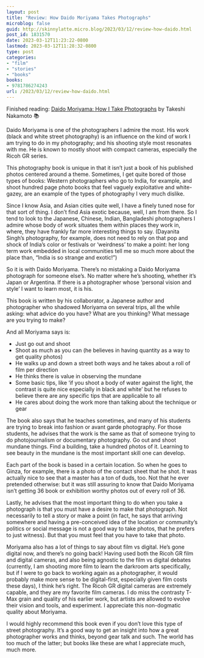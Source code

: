 ```yaml
---
layout: post
title: "Review: How Daido Moriyama Takes Photographs"
microblog: false
guid: http://skinnylatte.micro.blog/2023/03/12/review-how-daido.html
post_id: 1831570
date: 2023-03-12T11:23:22-0800
lastmod: 2023-03-12T11:28:32-0800
type: post
categories:
- "film"
- "stories"
- "books"
books:
- 9781786274243
url: /2023/03/12/review-how-daido.html
---
```

Finished reading: [Daido Moriyama: How I Take Photographs](https://micro.blog/books/9781786274243) by Takeshi Nakamoto 📚

Daido Moriyama is one of the photographers I admire the most. His work (black and white street photography) is an influence on the kind of work I am trying to do in my photography; and his shooting style most resonates with me. He is known to mostly shoot with compact cameras, especially the Ricoh GR series.

This photography book is unique in that it isn’t just a book of his published photos centered around a theme. Sometimes, I get quite bored of those types of books: Western photographers who go to India, for example, and shoot hundred page photo books that feel vaguely exploitative and white-gazey, are an example of the types of photography I very much dislike.

Since I know Asia, and Asian cities quite well, I have a finely tuned nose for that sort of thing. I don’t find Asia exotic because, well, I am from there. So I tend to look to the Japanese, Chinese, Indian, Bangladeshi photographers I admire whose body of work situates them within places they work in, where, they have frankly far more interesting things to say. (Dayanita Singh’s photography, for example, does not need to rely on that pop and shock of India’s color or festivals or ‘weirdness’ to make a point: her long term work embedded in local communities tell me so much more about the place than, “India is so strange and exotic!”)

So it is with Daido Moriyama. There’s no mistaking a Daido Moriyama photograph for someone else’s. No matter where he’s shooting, whether it’s Japan or Argentina. If there is a photographer whose ‘personal vision and style’ I want to learn most, it is his.

This book is written by his collaborator, a Japanese author and photographer who shadowed Moriyama on several trips, all the while asking: what advice do you have? What are you thinking? What message are you trying to make?

And all Moriyama says is:

- Just go out and shoot
- Shoot as much as you can (he believes in having quantity as a way to get quality photos)
- He walks up and down a street both ways and he takes about a roll of film per direction 
- He thinks there is value in observing the mundane
- Some basic tips, like ‘if you shoot a body of water against the light, the contrast is quite nice especially in black and white’ but he refuses to believe there are any specific tips that are applicable to all
- He cares about doing the work more than talking about the technique or gear

The book also says that he teaches sometimes, and many of his students are trying to break into fashion or avant garde photography. For those students, he advises that the work is the same as that of someone trying to do photojournalism or documentary photography. Go out and shoot mundane things. Find a building, take a hundred photos of it. Learning to see beauty in the mundane is the most important skill one can develop.

Each part of the book is based in a certain location. So when he goes to Ginza, for example, there is a photo of the contact sheet that he shot. It was actually nice to see that a master has a ton of duds, too. Not that he ever pretended otherwise: but it was still assuring to know that Daido Moriyama isn’t getting 36 book or exhibition worthy photos out of every roll of 36.

Lastly, he advises that the most important thing to do when you take a photograph is that you must have a desire to make that photograph. Not necessarily to tell a story or make a point (in fact, he says that arriving somewhere and having a pre-conceived idea of the location or community’s politics or social message is not a good way to take photos, that he prefers to just witness). But that you must feel that you have to take that photo.

Moriyama also has a lot of things to say about film vs digital. He’s gone digital now, and there’s no going back! Having used both the Ricoh GR film and digital cameras, and also being agnostic to the film vs digital debates (currently, I am shooting more film to learn the darkroom arts specifically, but if I were to go back to working again as a photographer, it would probably make more sense to be digital-first, especially given film costs these days), I think he’s right. The Ricoh GR digital cameras are extremely capable, and they are my favorite film cameras. I do miss the contrasty T-Max grain and quality of his earlier work, but artists are allowed to evolve their vision and tools, and experiment. I appreciate this non-dogmatic quality about Moriyama.

I would highly recommend this book even if you don’t love this type of street photography. It’s a good way to get an insight into how a great photographer works and thinks, beyond gear talk and such. The world has too much of the latter; but books like these are what I appreciate much, much more.
